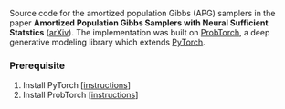 Source code for the amortized population Gibbs (APG) samplers in the paper **Amortized Population Gibbs Samplers with Neural Sufficient Statstics** ([arXiv](https://arxiv.org/abs/1911.01382)). The implementation was built on [ProbTorch](https://github.com/probtorch/probtorch), a deep generative modeling library which extends [PyTorch](https://pytorch.org/).

### Prerequisite
1. Install PyTorch [[instructions](https://github.com/pytorch/pytorch)]
2. Install ProbTorch [[instructions](https://github.com/probtorch/probtorch)]

